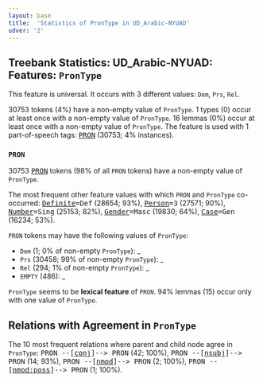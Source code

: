 ```yaml
---
layout: base
title:  'Statistics of PronType in UD_Arabic-NYUAD'
udver: '2'
---
```


## Treebank Statistics: UD_Arabic-NYUAD: Features: `PronType`

This feature is universal.
It occurs with 3 different values: `Dem`, `Prs`, `Rel`.

30753 tokens (4%) have a non-empty value of `PronType`.
1 types (0) occur at least once with a non-empty value of `PronType`.
16 lemmas (0%) occur at least once with a non-empty value of `PronType`.
The feature is used with 1 part-of-speech tags: <tt><a href="ar_nyuad-pos-PRON.html">PRON</a></tt> (30753; 4% instances).

### `PRON`

30753 <tt><a href="ar_nyuad-pos-PRON.html">PRON</a></tt> tokens (98% of all `PRON` tokens) have a non-empty value of `PronType`.

The most frequent other feature values with which `PRON` and `PronType` co-occurred: <tt><a href="ar_nyuad-feat-Definite.html">Definite</a></tt><tt>=Def</tt> (28654; 93%), <tt><a href="ar_nyuad-feat-Person.html">Person</a></tt><tt>=3</tt> (27571; 90%), <tt><a href="ar_nyuad-feat-Number.html">Number</a></tt><tt>=Sing</tt> (25153; 82%), <tt><a href="ar_nyuad-feat-Gender.html">Gender</a></tt><tt>=Masc</tt> (19830; 64%), <tt><a href="ar_nyuad-feat-Case.html">Case</a></tt><tt>=Gen</tt> (16234; 53%).

`PRON` tokens may have the following values of `PronType`:

* `Dem` (1; 0% of non-empty `PronType`): _
* `Prs` (30458; 99% of non-empty `PronType`): _
* `Rel` (294; 1% of non-empty `PronType`): _
* `EMPTY` (486): _

`PronType` seems to be **lexical feature** of `PRON`. 94% lemmas (15) occur only with one value of `PronType`.

## Relations with Agreement in `PronType`

The 10 most frequent relations where parent and child node agree in `PronType`:
<tt>PRON --[<tt><a href="ar_nyuad-dep-conj.html">conj</a></tt>]--> PRON</tt> (42; 100%),
<tt>PRON --[<tt><a href="ar_nyuad-dep-nsubj.html">nsubj</a></tt>]--> PRON</tt> (14; 93%),
<tt>PRON --[<tt><a href="ar_nyuad-dep-nmod.html">nmod</a></tt>]--> PRON</tt> (2; 100%),
<tt>PRON --[<tt><a href="ar_nyuad-dep-nmod-poss.html">nmod:poss</a></tt>]--> PRON</tt> (1; 100%).

